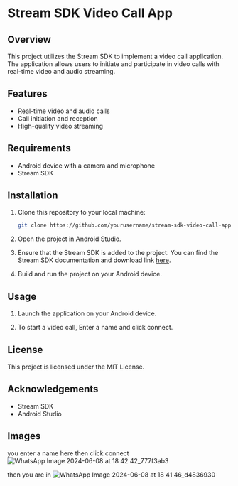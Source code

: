# Stream SDK Video Call App

## Overview

This project utilizes the Stream SDK to implement a video call application. The application allows users to initiate and participate in video calls with real-time video and audio streaming.
## Features

- Real-time video and audio calls
- Call initiation and reception
- High-quality video streaming

## Requirements

- Android device with a camera and microphone
- Stream SDK

## Installation

1. Clone this repository to your local machine:

    ```bash
    git clone https://github.com/yourusername/stream-sdk-video-call-app.git
    ```

2. Open the project in Android Studio.

3. Ensure that the Stream SDK is added to the project. You can find the Stream SDK documentation and download link [here](https://getstream.io/).

4. Build and run the project on your Android device.

## Usage

1. Launch the application on your Android device.

2. To start a video call, Enter a name and click connect.

## License

This project is licensed under the MIT License.

## Acknowledgements

- Stream SDK
- Android Studio


## Images
you enter a name here then click connect
![WhatsApp Image 2024-06-08 at 18 42 42_777f3ab3](https://github.com/Tonistark92/VideoCallStream/assets/86676102/6d3a8f62-6715-42ca-aa74-0a646aa6c7c2)

then you are in 
![WhatsApp Image 2024-06-08 at 18 41 46_d4836930](https://github.com/Tonistark92/VideoCallStream/assets/86676102/cccdf619-7439-46c1-b5d8-c48da97e74f4)

